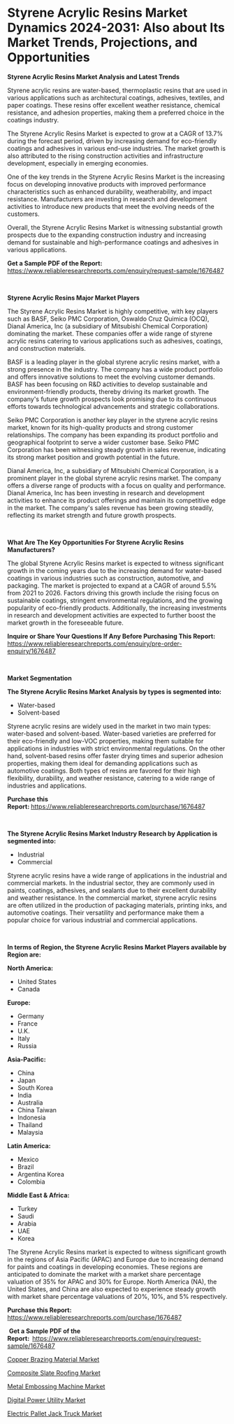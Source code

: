 <p><h1>Styrene Acrylic Resins Market Dynamics 2024-2031: Also about Its Market Trends, Projections, and Opportunities</h1></p><p><strong>Styrene Acrylic Resins Market Analysis and Latest Trends</strong></p>
<p><p>Styrene acrylic resins are water-based, thermoplastic resins that are used in various applications such as architectural coatings, adhesives, textiles, and paper coatings. These resins offer excellent weather resistance, chemical resistance, and adhesion properties, making them a preferred choice in the coatings industry.</p><p>The Styrene Acrylic Resins Market is expected to grow at a CAGR of 13.7% during the forecast period, driven by increasing demand for eco-friendly coatings and adhesives in various end-use industries. The market growth is also attributed to the rising construction activities and infrastructure development, especially in emerging economies.</p><p>One of the key trends in the Styrene Acrylic Resins Market is the increasing focus on developing innovative products with improved performance characteristics such as enhanced durability, weatherability, and impact resistance. Manufacturers are investing in research and development activities to introduce new products that meet the evolving needs of the customers.</p><p>Overall, the Styrene Acrylic Resins Market is witnessing substantial growth prospects due to the expanding construction industry and increasing demand for sustainable and high-performance coatings and adhesives in various applications.</p></p>
<p><strong>Get a Sample PDF of the Report:&nbsp;</strong> <a href="https://www.reliableresearchreports.com/enquiry/request-sample/1676487">https://www.reliableresearchreports.com/enquiry/request-sample/1676487</a></p>
<p>&nbsp;</p>
<p><strong>Styrene Acrylic Resins Major Market Players</strong></p>
<p><p>The Styrene Acrylic Resins Market is highly competitive, with key players such as BASF, Seiko PMC Corporation, Oswaldo Cruz Quimica (OCQ), Dianal America, Inc (a subsidiary of Mitsubishi Chemical Corporation) dominating the market. These companies offer a wide range of styrene acrylic resins catering to various applications such as adhesives, coatings, and construction materials.</p><p>BASF is a leading player in the global styrene acrylic resins market, with a strong presence in the industry. The company has a wide product portfolio and offers innovative solutions to meet the evolving customer demands. BASF has been focusing on R&D activities to develop sustainable and environment-friendly products, thereby driving its market growth. The company's future growth prospects look promising due to its continuous efforts towards technological advancements and strategic collaborations.</p><p>Seiko PMC Corporation is another key player in the styrene acrylic resins market, known for its high-quality products and strong customer relationships. The company has been expanding its product portfolio and geographical footprint to serve a wider customer base. Seiko PMC Corporation has been witnessing steady growth in sales revenue, indicating its strong market position and growth potential in the future.</p><p>Dianal America, Inc, a subsidiary of Mitsubishi Chemical Corporation, is a prominent player in the global styrene acrylic resins market. The company offers a diverse range of products with a focus on quality and performance. Dianal America, Inc has been investing in research and development activities to enhance its product offerings and maintain its competitive edge in the market. The company's sales revenue has been growing steadily, reflecting its market strength and future growth prospects.</p></p>
<p>&nbsp;</p>
<p><strong>What Are The Key Opportunities For Styrene Acrylic Resins Manufacturers?</strong></p>
<p><p>The global Styrene Acrylic Resins market is expected to witness significant growth in the coming years due to the increasing demand for water-based coatings in various industries such as construction, automotive, and packaging. The market is projected to expand at a CAGR of around 5.5% from 2021 to 2026. Factors driving this growth include the rising focus on sustainable coatings, stringent environmental regulations, and the growing popularity of eco-friendly products. Additionally, the increasing investments in research and development activities are expected to further boost the market growth in the foreseeable future.</p></p>
<p><strong>Inquire or Share Your Questions If Any Before Purchasing This Report:</strong> <a href="https://www.reliableresearchreports.com/enquiry/pre-order-enquiry/1676487">https://www.reliableresearchreports.com/enquiry/pre-order-enquiry/1676487</a></p>
<p>&nbsp;</p>
<p><strong>Market Segmentation</strong></p>
<p><strong>The Styrene Acrylic Resins Market Analysis by types is segmented into:</strong></p>
<p><ul><li>Water-based</li><li>Solvent-based</li></ul></p>
<p><p>Styrene acrylic resins are widely used in the market in two main types: water-based and solvent-based. Water-based varieties are preferred for their eco-friendly and low-VOC properties, making them suitable for applications in industries with strict environmental regulations. On the other hand, solvent-based resins offer faster drying times and superior adhesion properties, making them ideal for demanding applications such as automotive coatings. Both types of resins are favored for their high flexibility, durability, and weather resistance, catering to a wide range of industries and applications.</p></p>
<p><strong>Purchase this Report:&nbsp;</strong><a href="https://www.reliableresearchreports.com/purchase/1676487">https://www.reliableresearchreports.com/purchase/1676487</a></p>
<p>&nbsp;</p>
<p><strong>The Styrene Acrylic Resins Market Industry Research by Application is segmented into:</strong></p>
<p><ul><li>Industrial</li><li>Commercial</li></ul></p>
<p><p>Styrene acrylic resins have a wide range of applications in the industrial and commercial markets. In the industrial sector, they are commonly used in paints, coatings, adhesives, and sealants due to their excellent durability and weather resistance. In the commercial market, styrene acrylic resins are often utilized in the production of packaging materials, printing inks, and automotive coatings. Their versatility and performance make them a popular choice for various industrial and commercial applications.</p></p>
<p>&nbsp;</p>
<p><strong>In terms of Region, the Styrene Acrylic Resins Market Players available by Region are:</strong></p>
<p>
    <p> <strong> North America: </strong>
        <ul>
            <li>United States</li>
            <li>Canada</li>
        </ul>
        </p> 
    <p> <strong> Europe: </strong>
        <ul>
            <li>Germany</li>
            <li>France</li>
            <li>U.K.</li>
            <li>Italy</li>
            <li>Russia</li>
        </ul>
        </p> 
    <p> <strong> Asia-Pacific: </strong>
        <ul>
            <li>China</li>
            <li>Japan</li>
            <li>South Korea</li>
            <li>India</li>
            <li>Australia</li>
            <li>China Taiwan</li>
            <li>Indonesia</li>
            <li>Thailand</li>
            <li>Malaysia</li>
        </ul>
        </p> 
    <p> <strong> Latin America: </strong>
        <ul>
            <li>Mexico</li>
            <li>Brazil</li>
            <li>Argentina Korea</li>
            <li>Colombia</li>
        </ul>
        </p> 
    <p> <strong> Middle East & Africa: </strong>
        <ul>
            <li>Turkey</li>
            <li>Saudi</li>
            <li>Arabia</li>
            <li>UAE</li>
            <li>Korea</li>
        </ul>
    </p>
    </p>
<p><p>The Styrene Acrylic Resins market is expected to witness significant growth in the regions of Asia Pacific (APAC) and Europe due to increasing demand for paints and coatings in developing economies. These regions are anticipated to dominate the market with a market share percentage valuation of 35% for APAC and 30% for Europe. North America (NA), the United States, and China are also expected to experience steady growth with market share percentage valuations of 20%, 10%, and 5% respectively.</p></p>
<p><strong>Purchase this Report: </strong><a href="https://www.reliableresearchreports.com/purchase/1676487">https://www.reliableresearchreports.com/purchase/1676487</a></p>
<p>&nbsp;<strong>Get a Sample PDF of the Report:&nbsp;&nbsp;</strong><a href="https://www.reliableresearchreports.com/enquiry/request-sample/1676487">https://www.reliableresearchreports.com/enquiry/request-sample/1676487</a></p>
<p><strong></strong></p>
<p><p><a href="https://medium.com/@kobehyatt744/copper-brazing-material-market-competitive-analysis-market-trends-and-forecast-to-2031-3f31c2228875">Copper Brazing Material Market</a></p><p><a href="https://medium.com/@kobehyatt744/analyzing-composite-slate-roofing-market-global-industry-perspective-and-forecast-2024-to-2031-2fba4cadf9a1">Composite Slate Roofing Market</a></p><p><a href="https://medium.com/@kobehyatt744/metal-embossing-machine-market-size-and-market-trends-complete-industry-overview-2024-to-2031-a7b72e4f8f46">Metal Embossing Machine Market</a></p><p><a href="https://medium.com/@kobehyatt744/digital-power-utility-market-the-key-to-successful-business-strategy-forecast-till-2031-e059fd49abd5">Digital Power Utility Market</a></p><p><a href="https://medium.com/@kobehyatt744/analyzing-electric-pallet-jack-truck-market-global-industry-perspective-and-forecast-2024-to-908deecac9dd">Electric Pallet Jack Truck Market</a></p></p>